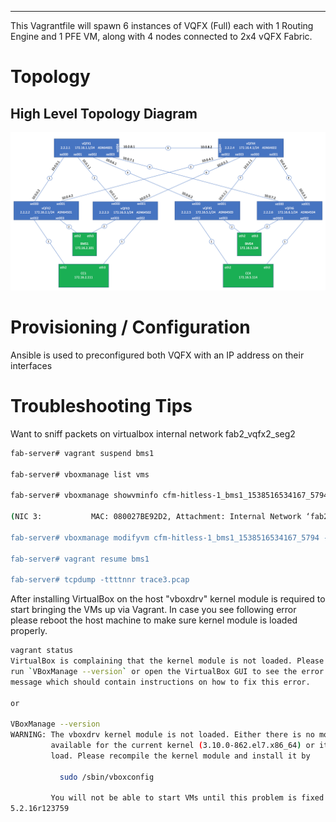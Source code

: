 ***
This Vagrantfile will spawn 6 instances of VQFX (Full) each with 1 Routing Engine and 1 PFE VM, along with 4 nodes connected to 2x4 vQFX Fabric.

# Topology 

## High Level Topology Diagram

![Web Console](images/vqfx-setup-image.png)


# Provisioning / Configuration

Ansible is used to preconfigured both VQFX with an IP address on their interfaces


# Troubleshooting Tips

Want to sniff packets on virtualbox internal network fab2_vqfx2_seg2

```bash
fab-server# vagrant suspend bms1

fab-server# vboxmanage list vms

fab-server# vboxmanage showvminfo cfm-hitless-1_bms1_1538516534167_5794

(NIC 3:           MAC: 080027BE92D2, Attachment: Internal Network ‘fab2_vqfx2_seg2')

fab-server# vboxmanage modifyvm cfm-hitless-1_bms1_1538516534167_5794 --nictrace3 on --nictracefile3 trace3.pcap

fab-server# vagrant resume bms1

fab-server# tcpdump -ttttnnr trace3.pcap
```



After installing VirtualBox on the host "vboxdrv" kernel module is required to start bringing the VMs up via Vagrant. In case you see following error please reboot the host machine to make sure kernel module is loaded properly.


```bash
vagrant status
VirtualBox is complaining that the kernel module is not loaded. Please
run `VBoxManage --version` or open the VirtualBox GUI to see the error
message which should contain instructions on how to fix this error.

or

VBoxManage --version
WARNING: The vboxdrv kernel module is not loaded. Either there is no module
         available for the current kernel (3.10.0-862.el7.x86_64) or it failed to
         load. Please recompile the kernel module and install it by

           sudo /sbin/vboxconfig

         You will not be able to start VMs until this problem is fixed.
5.2.16r123759
 ```

